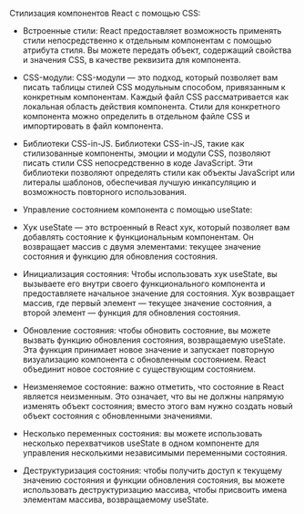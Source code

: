 Стилизация компонентов React с помощью CSS:

- Встроенные стили: React предоставляет возможность применять стили непосредственно к отдельным компонентам с помощью атрибута стиля. Вы можете передать объект, содержащий свойства и значения CSS, в качестве реквизита для компонента.

- CSS-модули: CSS-модули — это подход, который позволяет вам писать таблицы стилей CSS модульным способом, привязанным к конкретным компонентам. Каждый файл CSS рассматривается как локальная область действия компонента. Стили для конкретного компонента можно определить в отдельном файле CSS и импортировать в файл компонента.

- Библиотеки CSS-in-JS. Библиотеки CSS-in-JS, такие как стилизованные компоненты, эмоции и модули CSS, позволяют писать стили CSS непосредственно в коде JavaScript. Эти библиотеки позволяют определять стили как объекты JavaScript или литералы шаблонов, обеспечивая лучшую инкапсуляцию и возможность повторного использования.

- Управление состоянием компонента с помощью useState:
- Хук useState — это встроенный в React хук, который позволяет вам добавлять состояние к функциональным компонентам. Он возвращает массив с двумя элементами: текущее значение состояния и функцию для обновления состояния.

- Инициализация состояния: Чтобы использовать хук useState, вы вызываете его внутри своего функционального компонента и предоставляете начальное значение для состояния. Хук возвращает массив, где первый элемент — текущее значение состояния, а второй элемент — функция для обновления состояния.

- Обновление состояния: чтобы обновить состояние, вы можете вызвать функцию обновления состояния, возвращаемую useState. Эта функция принимает новое значение и запускает повторную визуализацию компонента с обновленным состоянием. React объединит новое состояние с существующим состоянием.

- Неизменяемое состояние: важно отметить, что состояние в React является неизменным. Это означает, что вы не должны напрямую изменять объект состояния; вместо этого вам нужно создать новый объект состояния с обновленными значениями.

- Несколько переменных состояния: вы можете использовать несколько перехватчиков useState в одном компоненте для управления несколькими независимыми переменными состояния.

- Деструктуризация состояния: чтобы получить доступ к текущему значению состояния и функции обновления состояния, вы можете использовать деструктуризацию массива, чтобы присвоить имена элементам массива, возвращаемому useState.